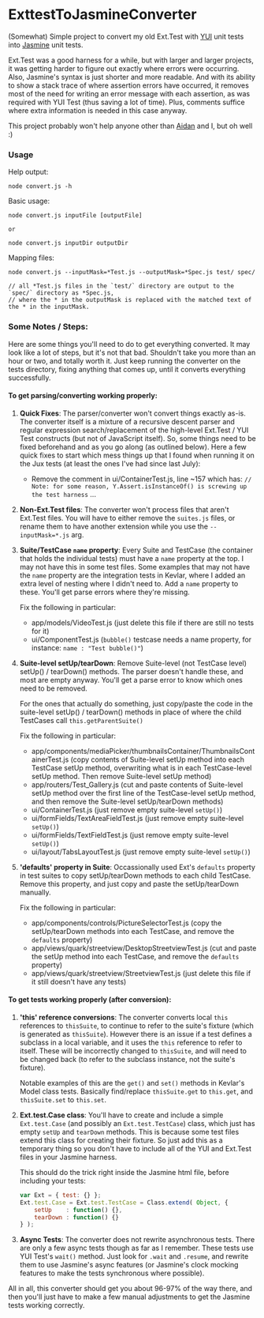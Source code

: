 ExttestToJasmineConverter
=========================

(Somewhat) Simple project to convert my old Ext.Test with [YUI](http://yuilibrary.com/yui/docs/test/) unit tests into 
[Jasmine](https://jasmine.github.io/) unit tests.

Ext.Test was a good harness for a while, but with larger and larger projects, it was getting harder to figure out exactly 
where errors were occurring. Also, Jasmine's syntax is just shorter and more readable. And with its ability to show a stack 
trace of where assertion errors have occurred, it removes most of the need for writing an error message with each assertion, 
as was required with YUI Test (thus saving a lot of time). Plus, comments suffice where extra information is needed in this 
case anyway.

This project probably won't help anyone other than [Aidan](https://github.com/afeld) and I, but oh well :)


### Usage

Help output:

    node convert.js -h


Basic usage:

    node convert.js inputFile [outputFile]
    
    or
    
    node convert.js inputDir outputDir


Mapping files:

    node convert.js --inputMask=*Test.js --outputMask=*Spec.js test/ spec/
    
    // all *Test.js files in the `test/` directory are output to the `spec/` directory as *Spec.js, 
    // where the * in the outputMask is replaced with the matched text of the * in the inputMask.


### Some Notes / Steps:

Here are some things you'll need to do to get everything converted. It may look like a lot of steps, but it's not that bad. Shouldn't take you more than an hour or two, and totally worth it. Just keep running the converter on the tests directory, fixing anything that comes up, until it converts everything successfully.

#### To get parsing/converting working properly:

1. **Quick Fixes**: The parser/converter won't convert things exactly as-is. The converter itself is a mixture of a recursive descent parser and 
   regular expression search/replacement of the high-level Ext.Test / YUI Test constructs (but not of JavaScript itself). So, 
   some things need to be fixed beforehand and as you go along (as outlined below). Here a few quick fixes to start which 
   mess things up that I found when running it on the Jux tests (at least the ones I've had since last July):
   - Remove the comment in ui/ContainerTest.js, line ~157 which has: `// Note: for some reason, Y.Assert.isInstanceOf() is screwing up the test harness` ...

1. **Non-Ext.Test files**: The converter won't process files that aren't Ext.Test files. You will have to either remove the 
   `suites.js` files, or rename them to have another extension while you use the `--inputMask=*.js` arg.

1. **Suite/TestCase `name` property**: Every Suite and TestCase (the container that holds the individual tests) must have a 
   `name` property at the top. I may not have this in some test files. Some examples that may not have the `name` property 
   are the integration tests in Kevlar, where I added an extra level of nesting where I didn't need to. Add a `name` property
   to these. You'll get parse errors where they're missing.
   
   Fix the following in particular: 
   - app/models/VideoTest.js (just delete this file if there are still no tests for it)
   - ui/ComponentTest.js (`bubble()` testcase needs a name property, for instance: `name : "Test bubble()"`)

1. **Suite-level setUp/tearDown**: Remove Suite-level (not TestCase level) setUp() / tearDown() methods. The parser doesn't 
   handle these, and most are empty anyway. You'll get a parse error to know which ones need to be removed.
   
   For the ones that actually do something, just copy/paste the code in the suite-level setUp() / tearDown() methods in place
   of where the child TestCases call `this.getParentSuite()`
   
   Fix the following in particular: 
   - app/components/mediaPicker/thumbnailsContainer/ThumbnailsContainerTest.js (copy contents of Suite-level setUp method into each TestCase setUp method, overwriting what is in each TestCase-level setUp method. Then remove Suite-level setUp method)
   - app/routers/Test_Gallery.js (cut and paste contents of Suite-level setUp method over the first line of the TestCase-level setUp method, and then remove the Suite-level setUp/tearDown methods)
   - ui/ContainerTest.js (just remove empty suite-level `setUp()`)
   - ui/formFields/TextAreaFieldTest.js (just remove empty suite-level `setUp()`)
   - ui/formFields/TextFieldTest.js (just remove empty suite-level `setUp()`)
   - ui/layout/TabsLayoutTest.js (just remove empty suite-level `setUp()`)

1. **'defaults' property in Suite**: Occassionally used Ext's `defaults` property in test suites to copy setUp/tearDown methods 
   to each child TestCase. Remove this property, and just copy and paste the setUp/tearDown manually.
   
   Fix the following in particular:
   - app/components/controls/PictureSelectorTest.js (copy the setUp/tearDown methods into each TestCase, and remove the `defaults` property)
   - app/views/quark/streetview/DesktopStreetviewTest.js (cut and paste the setUp method into each TestCase, and remove the `defaults` property)
   - app/views/quark/streetview/StreetviewTest.js (just delete this file if it still doesn't have any tests)


#### To get tests working properly (after conversion):

1. **'this' reference conversions**: The converter converts local `this` references to `thisSuite`, to continue to refer to 
   the suite's fixture (which is generated as `thisSuite`). However there is an issue if a test defines a subclass in a local 
   variable, and it uses the `this` reference to refer to itself. These will be incorrectly changed to `thisSuite`, and will 
   need to be changed back (to refer to the subclass instance, not the suite's fixture).
   
   Notable examples of this are the `get()` and `set()` methods in Kevlar's Model class tests. Basically find/replace 
   `thisSuite.get` to `this.get`, and `thisSuite.set` to `this.set`.

1. **Ext.test.Case class**: You'll have to create and include a simple `Ext.test.Case` (and possibly an `Ext.test.TestCase`) 
   class, which just has empty `setUp` and `tearDown` methods. This is because some test files extend this class for creating 
   their fixture. So just add this as a temporary thing so you don't have to include all of the YUI and Ext.Test files in your 
   Jasmine harness.
   
   This should do the trick right inside the Jasmine html file, before including your tests:
   ```javascript
   var Ext = { test: {} };
   Ext.test.Case = Ext.test.TestCase = Class.extend( Object, {
       setUp    : function() {},
       tearDown : function() {}
   } );
   ```

1. **Async Tests**: The converter does not rewrite asynchronous tests. There are only a few async tests though as far as I remember. 
   These tests use YUI Test's `wait()` method. Just look for `.wait` and `.resume`, and rewrite them to use Jasmine's async 
   features (or Jasmine's clock mocking features to make the tests synchronous where possible).


All in all, this converter should get you about 96-97% of the way there, and then you'll just have to make a few manual 
adjustments to get the Jasmine tests working correctly. 
